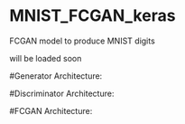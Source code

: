 # MNIST_FCGAN_keras
FCGAN model to produce MNIST digits


will be loaded soon

#Generator Architecture:

#Discriminator Architecture:

#FCGAN Architecture:
